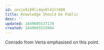 ```yaml
---
id: zezje9i89lc4qs0l41tl880
title: Knowledge Should be Public
desc: ''
updated: 1649605537178
created: 1649605525904
---
```



Conrado from Verta emphasised on this point.
